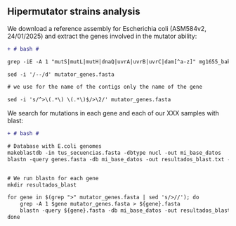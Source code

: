 ## Hipermutator strains analysis

We download a reference assembly for Escherichia coli (ASM584v2, 24/01/2025) and extract the genes involved in the mutator ability: 

```diff
+ # bash #

grep -iE -A 1 "mutS|mutL|mutH|dnaQ|uvrA|uvrB|uvrC|dam[^a-z]" mg1655_bakta/mg1655.ffn > mutator_genes.fasta

sed -i '/--/d' mutator_genes.fasta

# we use for the name of the contigs only the name of the gene

sed -i 's/^>\(.*\) \(.*\)$/>\2/' mutator_genes.fasta


```

We search for mutations in each gene and each of our XXX samples with blast: 


```diff
+ # bash #

# Database with E.coli genomes
makeblastdb -in tus_secuencias.fasta -dbtype nucl -out mi_base_datos
blastn -query genes.fasta -db mi_base_datos -out resultados_blast.txt -outfmt 6


# We run blastn for each gene
mkdir resultados_blast

for gene in $(grep ">" mutator_genes.fasta | sed 's/>//'); do
    grep -A 1 $gene mutator_genes.fasta > ${gene}.fasta
    blastn -query ${gene}.fasta -db mi_base_datos -out resultados_blast/${gene}_blast.txt -outfmt 6
done

```

